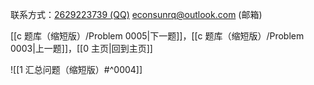 联系方式：<a href="https://qm.qq.com/q/iA1sKuakak">2629223739 (QQ)</a> <a href="mailto:econsunrq@outlook.com">econsunrq@outlook.com (邮箱)</a>

[[c 题库（缩短版）/Problem 0005|下一题]]，[[c 题库（缩短版）/Problem 0003|上一题]]，[[0 主页|回到主页]]

![[1 汇总问题（缩短版）#^0004]]